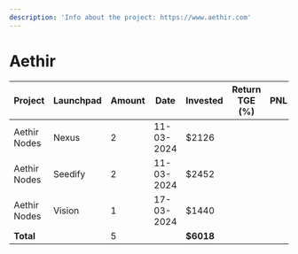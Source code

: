 ```yaml
---
description: 'Info about the project: https://www.aethir.com'
---
```


# Aethir

<table data-full-width="true"><thead><tr><th width="152">Project</th><th width="138">Launchpad</th><th>Amount</th><th width="132">Date</th><th width="133">Invested</th><th>Return TGE (%)</th><th>PNL</th><th></th></tr></thead><tbody><tr><td>Aethir Nodes</td><td>Nexus</td><td>2</td><td>11-03-2024</td><td>$2126</td><td></td><td></td><td></td></tr><tr><td>Aethir Nodes</td><td>Seedify</td><td>2</td><td>11-03-2024</td><td>$2452</td><td></td><td></td><td></td></tr><tr><td>Aethir Nodes</td><td>Vision</td><td>1</td><td>17-03-2024</td><td>$1440</td><td></td><td></td><td></td></tr><tr><td><strong>Total</strong></td><td></td><td>5</td><td></td><td><strong>$6018</strong></td><td></td><td></td><td></td></tr></tbody></table>
